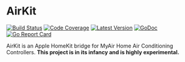 # AirKit

[![Build Status](http://img.shields.io/travis/com/jmalloc/airkit/master.svg)](https://travis-ci.com/jmalloc/airkit)
[![Code Coverage](https://img.shields.io/codecov/c/github/jmalloc/airkit/master.svg)](https://codecov.io/github/jmalloc/airkit)
[![Latest Version](https://img.shields.io/github/tag/jmalloc/airkit.svg?label=semver)](https://semver.org)
[![GoDoc](https://godoc.org/github.com/jmalloc/airkit?status.svg)](https://godoc.org/github.com/jmalloc/airkit)
[![Go Report Card](https://goreportcard.com/badge/github.com/jmalloc/airkit)](https://goreportcard.com/report/github.com/jmalloc/airkit)

AirKit is an Apple HomeKit bridge for MyAir Home Air Conditioning Controllers.
**This project is in its infancy and is highly experimental.**
